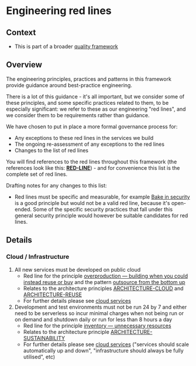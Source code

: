 # Engineering red lines

## Context

- This is part of a broader [quality framework](README.md)

## Overview

The engineering principles, practices and patterns in this framework provide guidance around best-practice engineering.

There is a lot of this guidance - it's all important, but we consider some of these principles, and some specific practices related to them, to be especially significant: we refer to these as our engineering "red lines", and we consider them to be requirements rather than guidance.

We have chosen to put in place a more formal governance process for:
  * Any exceptions to these red lines in the services we build
  * The ongoing re-assessment of any exceptions to the red lines
  * Changes to the list of red lines

You will find references to the red lines throughout this framework (the references look like this: [**RED-LINE**](red-lines.md)) - and for convenience this list is the complete set of red lines.

Drafting notes for any changes to this list:
  * Red lines must be specific and measurable, for example [Bake in security](practices/security.md) is a good principle but would not be a valid red line, because it's open-ended. Some of the specific security practices that fall under this general security principle would however be suitable candidates for red lines.

## Details

### Cloud / Infrastructure

1. All new services must be developed on public cloud
    * Red line for the principle [overproduction &mdash; building when you could instead reuse or buy](principles.md#1-eliminate-waste) and the pattern [outsource from the bottom up](patterns/outsource-bottom-up.md)
    * Relates to the architecture principles [ARCHITECTURE-CLOUD](https://digital.nhs.uk/about-nhs-digital/our-work/nhs-digital-architecture/principles/public-cloud-first) and [ARCHITECTURE-REUSE](https://digital.nhs.uk/about-nhs-digital/our-work/nhs-digital-architecture/principles/reuse-before-buy-build)
    * For further details please see [cloud services](practices/cloud-services.md)
2. Development and test environments must not be run 24 by 7 and either need to be serverless so incur minimal charges when not being run or on demand and shutdown daily or run for less than 8 hours a day
    * Red line for the principle [inventory &mdash; unnecessary resources](principles.md#1-eliminate-waste)
    * Relates to the architecture principle [ARCHITECTURE-SUSTAINABILITY](https://digital.nhs.uk/about-nhs-digital/our-work/nhs-digital-architecture/principles/deliver-sustainable-services)
    * For further details please see [cloud services](practices/cloud-services.md) ("services should scale automatically up and down", "infrastructure should always be fully utilised", etc)
